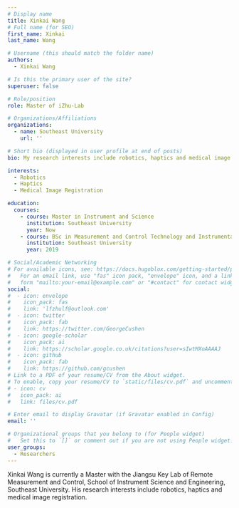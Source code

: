 ```yaml
---
# Display name
title: Xinkai Wang
# Full name (for SEO)
first_name: Xinkai
last_name: Wang

# Username (this should match the folder name)
authors:
  - Xinkai Wang

# Is this the primary user of the site?
superuser: false

# Role/position
role: Master of iZhu-Lab

# Organizations/Affiliations
organizations:
  - name: Southeast University
    url: ''

# Short bio (displayed in user profile at end of posts)
bio: My research interests include robotics, haptics and medical image registration.

interests:
  - Robotics
  - Haptics
  - Medical Image Registration

education:
  courses:
    - course: Master in Instrument and Science
      institution: Southeast University
      year: Now
    - course: BSc in Measurement and Control Technology and Instrumentation
      institution: Southeast University
      year: 2019

# Social/Academic Networking
# For available icons, see: https://docs.hugoblox.com/getting-started/page-builder/#icons
#   For an email link, use "fas" icon pack, "envelope" icon, and a link in the
#   form "mailto:your-email@example.com" or "#contact" for contact widget.
social:
#  - icon: envelope
#    icon_pack: fas
#    link: 'lfzhulf@outlook.com'
#  - icon: twitter
#    icon_pack: fab
#    link: https://twitter.com/GeorgeCushen
#  - icon: google-scholar
#    icon_pack: ai
#    link: https://scholar.google.co.uk/citations?user=sIwtMXoAAAAJ
#  - icon: github
#    icon_pack: fab
#    link: https://github.com/gcushen
# Link to a PDF of your resume/CV from the About widget.
# To enable, copy your resume/CV to `static/files/cv.pdf` and uncomment the lines below.
# - icon: cv
#   icon_pack: ai
#   link: files/cv.pdf

# Enter email to display Gravatar (if Gravatar enabled in Config)
email: ''

# Organizational groups that you belong to (for People widget)
#   Set this to `[]` or comment out if you are not using People widget.
user_groups:
  - Researchers
---
```


Xinkai Wang is currently a Master with the Jiangsu Key Lab of Remote Measurement and Control, School of Instrument Science and Engineering, Southeast University. His research interests include robotics, haptics and medical image registration.
